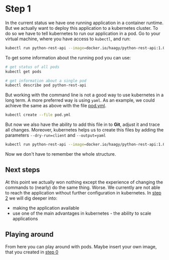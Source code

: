# Step 1
In the current status we have one running application in a container runtime. 
But we actually want to deploy this application to a kubernetes cluster.
To do so we have to tell kubernetes to run our application in a pod.
Go to your virtual machine, where you have access to `kubectl`, and run:
```bash
kubectl run python-rest-api --image=docker.io/haagy/python-rest-api:1.0 --port=5000
```

To get some information about the running pod you can use:
```bash
# get status of all pods
kubectl get pods

# get information about a single pod
kubectl describe pod python-rest-api
```

But working with the command line is not a good way to use kubernetes in a long term. 
A more preferred way is using `yaml`.
As an example, we could achieve the same as above with the file [pod.yml](k8s/pod.yml).
```bash
kubectl create --file pod.yml
```
But now we also have the ability to add this file in to **Git**, adjust it and trace all changes.
Moreover, kubernetes helps us to create this files by adding the parameters `--dry-run=client` and `--output=yaml`
```bash
kubectl run python-rest-api --image=docker.io/haagy/python-rest-api:1.0 --port=5000 --dry-run=client --output=yaml
```
Now we don't have to remember the whole structure.

## Next steps
At this point we actually won nothing except the experience of changing the commands to (nearly) do the same thing.
Worse. We currently are not able to reach the application without further configuration in kubernetes.
In [step 2](https://github.com/Haagy/from-zero-to-k8s/tree/step/v2) we will dig deeper into:
* making the application available
* use one of the main advantages in kubernetes - the ability to scale applications

## Playing around
From here you can play around with pods.
Maybe insert your own image, that you created in [step 0](https://github.com/Haagy/from-zero-to-k8s/tree/step/v0)
